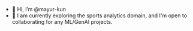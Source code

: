- 👋 Hi, I’m @mayur-kun
- 👀 I am currently exploring the sports analytics domain, and I'm open to collaborating for any ML/GenAI projects.

<!---
mayur-kun/mayur-kun is a ✨ special ✨ repository because its `README.md` (this file) appears on your GitHub profile.
You can click the Preview link to take a look at your changes.
--->
